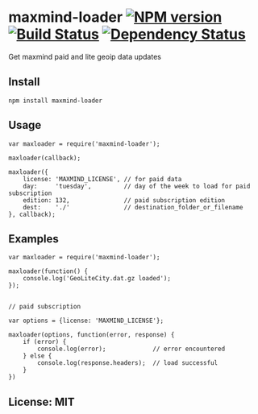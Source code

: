 # maxmind-loader [![NPM version](https://badge.fury.io/js/maxmind-loader.png?branch=master)](http://badge.fury.io/js/maxmind-loader) [![Build Status](https://travis-ci.org/angleman/maxmind-loader.png?branch=master)](https://travis-ci.org/angleman/maxmind-loader) [![Dependency Status](https://gemnasium.com/angleman/maxmind-loader.png?branch=master)](https://gemnasium.com/angleman/maxmind-loader)

Get maxmind paid and lite geoip data updates


## Install

```
npm install maxmind-loader
```

## Usage

```
var maxloader = require('maxmind-loader');

maxloader(callback);

maxloader({
	license: 'MAXMIND_LICENSE', // for paid data
	day:     'tuesday',         // day of the week to load for paid subscription
	edition: 132,               // paid subscription edition
	dest:    './'               // destination_folder_or_filename
}, callback);
```

## Examples

```
var maxloader = require('maxmind-loader');

maxloader(function() {
	console.log('GeoLiteCity.dat.gz loaded');
});


// paid subscription

var options = {license: 'MAXMIND_LICENSE'};

maxloader(options, function(error, response) {
	if (error) {
		console.log(error);				// error encountered
	} else {
		console.log(response.headers);	// load successful
	}
})
```

## License: MIT